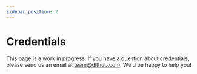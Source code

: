 ```yaml
---
sidebar_position: 2
---
```


# Credentials

This page is a work in progress. If you have a question about credentials,
please send us an email at team@dlthub.com. We'd be happy to help you!